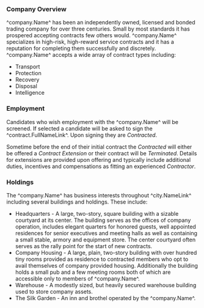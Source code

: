 ### Company Overview
^company.Name^ has been an independently owned, licensed and bonded trading company for over three centuries. Small by most standards it has prospered accepting contracts few others would. ^company.Name^ specializes in high-risk, high-reward service contracts and it has a reputation for completing them successfully and discretely. ^company.Name^ accepts a wide array of contract types including:

* Transport
* Protection
* Recovery
* Disposal
* Intelligence

### Employment
Candidates who wish employment with the ^company.Name^ will be screened. If selected a candidate will be asked to sign the ^contract.FullNameLink^. Upon signing they are *Contracted*.

Sometime before the end of their initial contract the *Contracted* will either be offered a *Contract Extension* or their contract will be *Terminated*. Details for extensions are provided upon offering and typically include additional duties, incentives and compensations as fitting an experienced *Contractor*.

### Holdings
The ^company.Name^ has business interests throughout ^city.NameLink^ including several buildings and holdings. These include:
* Headquarters - A large, two-story, square building with a sizable courtyard at its center. The building serves as the offices of company operation, includes elegant quarters for honored guests, well appointed residences for senior executives and meeting halls as well as containing a small stable, armory and equipment store. The center courtyard often serves as the rally point for the start of new contracts.
* Company Housing - A large, plain, two-story building with over hundred tiny rooms provided as residence to contracted members who opt to avail themselves of company provided housing. Additionally the building holds a small pub and a few meeting rooms both of which are accessible only to members of ^company.Name^.
* Warehouse - A modestly sized, but heavily secured warehouse building used to store company assets.
* The Silk Garden - An inn and brothel operated by the ^company.Name^.
